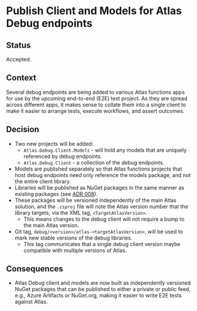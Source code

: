 # Publish Client and Models for Atlas Debug endpoints

## Status

Accepted.

## Context
Several debug endpoints are being added to various Atlas functions apps for use by the upcoming end-to-end (E2E) test project.
As they are spread across different apps, it makes sense to collate them into a single client to make it easier to arrange tests, execute workflows, and assert outcomes.

## Decision
* Two new projects will be added:
  * `Atlas.Debug.Client.Models` - will hold any models that are uniquely referenced by debug endpoints.
  * `Atlas.Debug.Client` - a collection of the debug endpoints.
* Models are published separately so that Atlas functions projects that host debug endpoints need only reference the models package, and not the entire client library.
* Libraries will be published as NuGet packages in the same manner as existing packages (see [ADR 008](008-Publish_NuGet_Packages.md)).
* These packages will be versioned independently of the main Atlas solution, and the `.csproj` file will note the Atlas version number that the library targets, via the XML tag, `<TargetAtlasVersion>`.
  * This means changes to the debug client will not require a bump to the main Atlas version.
* Git tag, `debug/<version>/atlas-<targetAtlasVersion>`, will be used to mark new stable versions of the debug libraries.
  * This tag communicates that a single debug client version maybe compatible with multiple versions of Atlas.

## Consequences
* Atlas Debug client and models are now built as independently versioned NuGet packages that can be published to either a private or public feed, e.g., Azure Artifacts or NuGet.org, making it easier to write E2E tests against Atlas.